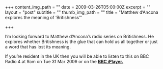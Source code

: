 +++
content_img_path = ""
date = 2009-03-26T05:00:00Z
excerpt = ""
layout = "post"
subtitle = ""
thumb_img_path = ""
title = "Matthew d’Ancona explores the meaning of ‘Britishness’"

+++


I’m looking forward to Matthew d’Ancona’s radio series on Britishness. He explores whether Britishness is the glue that can hold us all together or just a word that has lost its meaning.

If you’re resident in the UK then you will be able to listen to this on BBC Radio 4 at 9am on Tue 31 Mar 2009 or on the [**BBC iPlayer.**](https://www.bbc.co.uk/programmes/b00jcjjp)